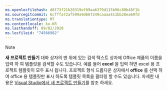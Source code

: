 ```yaml
---
ms.openlocfilehash: d8f73f21b20319ef69aa6379d115b96c88b48f1b
ms.sourcegitcommit: 6cfffa72af599a9d667249caaaa411bb28ea69fd
ms.translationtype: MT
ms.contentlocale: ko-KR
ms.lasthandoff: 09/02/2020
ms.locfileid: "74566982"
---
```

> [!NOTE]
> **새 프로젝트 만들기** 대화 상자의 맨 위에 있는 검색 텍스트 상자에 Office 제품의 이름을 입력 하 여 템플릿을 검색할 수도 있습니다. 예를 들어 **excel** 을 입력 하면 excel 용 프로젝트 템플릿이 모두 표시 됩니다.
프로젝트 형식 드롭다운 상자에서 **office** 를 선택 하 여 office 용 템플릿만 표시 하도록 템플릿 목록을 필터링 할 수도 있습니다.  자세한 내용은  [Visual Studio에서 새 프로젝트 만들기](../../ide/create-new-project.md)를 참조 하세요.
